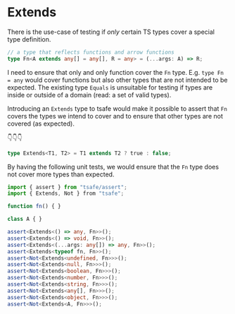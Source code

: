 # Extends

There is the use-case of testing if _only_ certain TS types cover a special type definition.

```typescript
// a type that reflects functions and arrow functions
type Fn<A extends any[] = any[], R = any> = (...args: A) => R;
```

I need to ensure that only and only function cover the `Fn` type. E.g. `type Fn = any` would cover functions but also other types that are not intended to be expected. The existing type `Equals` is unsuitable for testing if types are inside or outside of a domain (read: a set of valid types).

Introducing an `Extends` type to tsafe would make it possible to assert that `Fn` covers the types we intend to cover and to ensure that other types are not covered (as expected).

👇👇👇

```typescript
type Extends<T1, T2> = T1 extends T2 ? true : false;
```

By having the following unit tests, we would ensure that the `Fn` type does not cover more types than expected.

```typescript
import { assert } from "tsafe/assert";
import { Extends, Not } from "tsafe";

function fn() { }

class A { }

assert<Extends<() => any, Fn>>();
assert<Extends<() => void, Fn>>();
assert<Extends<(...args: any[]) => any, Fn>>();
assert<Extends<typeof fn, Fn>>();
assert<Not<Extends<undefined, Fn>>>();
assert<Not<Extends<null, Fn>>>();
assert<Not<Extends<boolean, Fn>>>();
assert<Not<Extends<number, Fn>>>();
assert<Not<Extends<string, Fn>>>();
assert<Not<Extends<any[], Fn>>>();
assert<Not<Extends<object, Fn>>>();
assert<Not<Extends<A, Fn>>>(); 
```

